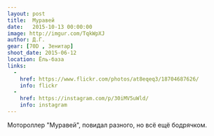 ```yaml
---
layout: post
title:  Муравей
date:   2015-10-13 00:00:00
image: http://imgur.com/TqkWpXJ
author: Д.Г.
gear: [70D , Зенитар]
shoot_date: 2015-06-12
location: Ёль-база
links:
  -
    href: https://www.flickr.com/photos/at8eqeq3/18704687626/
    info: flickr
  -
    href: https://instagram.com/p/30iMV5uWld/
    info: instagram
---
```


Мотороллер "Муравей", повидал разного, но всё ещё бодрячком.
